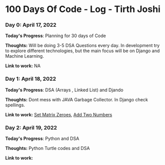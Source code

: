 # 100 Days Of Code - Log - Tirth Joshi

### Day 0: April 17, 2022 

**Today's Progress**: Planning for 30 days of Code

**Thoughts:**  Will be doing 3-5 DSA Questions every day. In development try to explore different technologies, but the main focus will be on Django and Machine Learning.

**Link to work:** NA

### Day 1: April 18, 2022 

**Today's Progress**: DSA (Arrays , Linked List) and Djando

**Thoughts:** Dont mess with JAVA Garbage Collector. In Django check spellings.

**Link to work:** [Set Matrix Zeroes](https://leetcode.com/submissions/detail/682694272/),
[Add Two Numbers](https://leetcode.com/submissions/detail/682659928/)


### Day 2: April 19, 2022 

**Today's Progress**: Python and DSA

**Thoughts:** Python Turtle codes and DSA

**Link to work:** 
